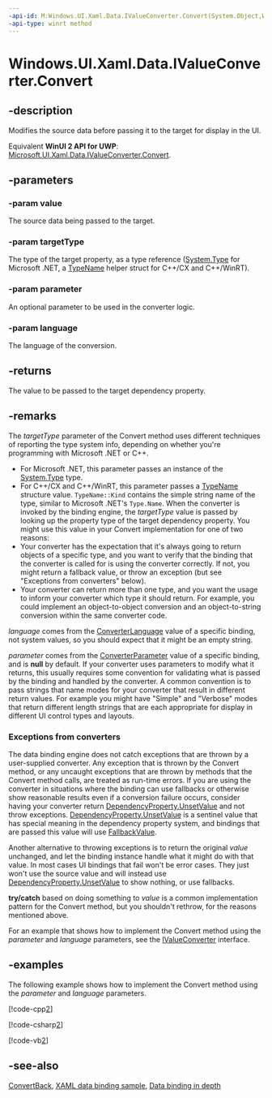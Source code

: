 ```yaml
---
-api-id: M:Windows.UI.Xaml.Data.IValueConverter.Convert(System.Object,Windows.UI.Xaml.Interop.TypeName,System.Object,System.String)
-api-type: winrt method
---
```


<!-- Method syntax
public object Convert(System.Object value, Windows.UI.Xaml.Interop.TypeName targetType, System.Object parameter, System.String language)
-->

# Windows.UI.Xaml.Data.IValueConverter.Convert

## -description
Modifies the source data before passing it to the target for display in the UI.

Equivalent **WinUI 2 API for UWP**: [Microsoft.UI.Xaml.Data.IValueConverter.Convert](/windows/winui/api/microsoft.ui.xaml.data.ivalueconverter.convert).

## -parameters
### -param value
The source data being passed to the target.

### -param targetType
The type of the target property, as a type reference ([System.Type](/dotnet/api/system.type?view=dotnet-uwp-10.0&preserve-view=true) for Microsoft .NET, a [TypeName](../windows.ui.xaml.interop/typename.md) helper struct for C++/CX and C++/WinRT).

### -param parameter
An optional parameter to be used in the converter logic.

### -param language
The language of the conversion.

## -returns
The value to be passed to the target dependency property.

## -remarks
The *targetType* parameter of the Convert method uses different techniques of reporting the type system info, depending on whether you're programming with Microsoft .NET or C++.
+ For Microsoft .NET, this parameter passes an instance of the [System.Type](/dotnet/api/system.type?view=dotnet-uwp-10.0&preserve-view=true) type.
+ For C++/CX and C++/WinRT, this parameter passes a [TypeName](../windows.ui.xaml.interop/typename.md) structure value. `TypeName::Kind` contains the simple string name of the type, similar to Microsoft .NET's `Type.Name`.
When the converter is invoked by the binding engine, the *targetType* value is passed by looking up the property type of the target dependency property. You might use this value in your Convert implementation for one of two reasons:
+ Your converter has the expectation that it's always going to return objects of a specific type, and you want to verify that the binding that the converter is called for is using the converter correctly. If not, you might return a fallback value, or throw an exception (but see "Exceptions from converters" below).
+ Your converter can return more than one type, and you want the usage to inform your converter which type it should return. For example, you could implement an object-to-object conversion and an object-to-string conversion within the same converter code.


*language* comes from the [ConverterLanguage](binding_converterlanguage.md) value of a specific binding, not system values, so you should expect that it might be an empty string.

*parameter* comes from the [ConverterParameter](binding_converterparameter.md) value of a specific binding, and is **null** by default. If your converter uses parameters to modify what it returns, this usually requires some convention for validating what is passed by the binding and handled by the converter. A common convention is to pass strings that name modes for your converter that result in different return values. For example you might have "Simple" and "Verbose" modes that return different length strings that are each appropriate for display in different UI control types and layouts.

### Exceptions from converters

The data binding engine does not catch exceptions that are thrown by a user-supplied converter. Any exception that is thrown by the Convert method, or any uncaught exceptions that are thrown by methods that the Convert method calls, are treated as run-time errors. If you are using the converter in situations where the binding can use fallbacks or otherwise show reasonable results even if a conversion failure occurs, consider having your converter return [DependencyProperty.UnsetValue](../windows.ui.xaml/dependencyproperty_unsetvalue.md) and not throw exceptions. [DependencyProperty.UnsetValue](../windows.ui.xaml/dependencyproperty_unsetvalue.md) is a sentinel value that has special meaning in the dependency property system, and bindings that are passed this value will use [FallbackValue](binding_fallbackvalue.md).

Another alternative to throwing exceptions is to return the original *value* unchanged, and let the binding instance handle what it might do with that value. In most cases UI bindings that fail won't be error cases. They just won't use the source value and will instead use [DependencyProperty.UnsetValue](../windows.ui.xaml/dependencyproperty_unsetvalue.md) to show nothing, or use fallbacks.

**try/catch** based on doing something to *value* is a common implementation pattern for the Convert method, but you shouldn't rethrow, for the reasons mentioned above.

For an example that shows how to implement the Convert method using the *parameter* and *language* parameters, see the [IValueConverter](ivalueconverter.md) interface.

## -examples
The following example shows how to implement the Convert method using the *parameter* and *language* parameters.



[!code-cpp[2](../windows.ui.xaml.controls.primitives/code/DataBindingConverterParameterEx/cpp/MainPage.xaml.h#Snippet2)]

[!code-csharp[2](../windows.ui.xaml.controls.primitives/code/DataBindingConverterParameterEx/csharp/Page.xaml.cs#Snippet2)]

[!code-vb[2](../windows.ui.xaml.controls.primitives/code/DataBindingConverterParameterEx/vbnet/Page.xaml.vb#Snippet2)]

## -see-also
[ConvertBack](ivalueconverter_convertback_2106225504.md), [XAML data binding sample](https://github.com/Microsoft/Windows-universal-samples/tree/master/Samples/XamlBind), [Data binding in depth](/windows/uwp/data-binding/data-binding-in-depth)

